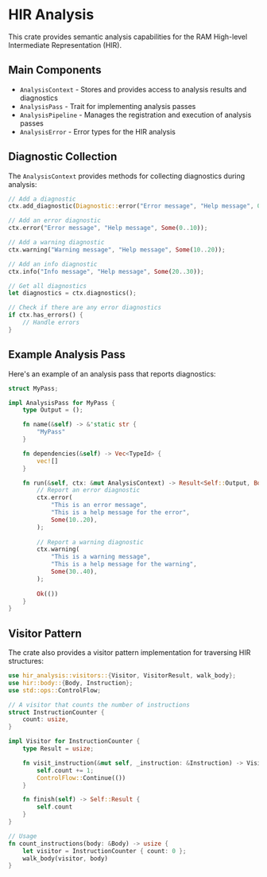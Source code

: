 # HIR Analysis

This crate provides semantic analysis capabilities for the RAM High-level Intermediate Representation (HIR).

## Main Components

- `AnalysisContext` - Stores and provides access to analysis results and diagnostics
- `AnalysisPass` - Trait for implementing analysis passes
- `AnalysisPipeline` - Manages the registration and execution of analysis passes
- `AnalysisError` - Error types for the HIR analysis

## Diagnostic Collection

The `AnalysisContext` provides methods for collecting diagnostics during analysis:

```rust
// Add a diagnostic
ctx.add_diagnostic(Diagnostic::error("Error message", "Help message", 0..10));

// Add an error diagnostic
ctx.error("Error message", "Help message", Some(0..10));

// Add a warning diagnostic
ctx.warning("Warning message", "Help message", Some(10..20));

// Add an info diagnostic
ctx.info("Info message", "Help message", Some(20..30));

// Get all diagnostics
let diagnostics = ctx.diagnostics();

// Check if there are any error diagnostics
if ctx.has_errors() {
    // Handle errors
}
```

## Example Analysis Pass

Here's an example of an analysis pass that reports diagnostics:

```rust
struct MyPass;

impl AnalysisPass for MyPass {
    type Output = ();

    fn name(&self) -> &'static str {
        "MyPass"
    }

    fn dependencies(&self) -> Vec<TypeId> {
        vec![]
    }

    fn run(&self, ctx: &mut AnalysisContext) -> Result<Self::Output, Box<dyn Diagnostic>> {
        // Report an error diagnostic
        ctx.error(
            "This is an error message",
            "This is a help message for the error",
            Some(10..20),
        );
        
        // Report a warning diagnostic
        ctx.warning(
            "This is a warning message",
            "This is a help message for the warning",
            Some(30..40),
        );
        
        Ok(())
    }
}
```

## Visitor Pattern

The crate also provides a visitor pattern implementation for traversing HIR structures:

```rust
use hir_analysis::visitors::{Visitor, VisitorResult, walk_body};
use hir::body::{Body, Instruction};
use std::ops::ControlFlow;

// A visitor that counts the number of instructions
struct InstructionCounter {
    count: usize,
}

impl Visitor for InstructionCounter {
    type Result = usize;

    fn visit_instruction(&mut self, _instruction: &Instruction) -> VisitorResult<Self::Result> {
        self.count += 1;
        ControlFlow::Continue(())
    }

    fn finish(self) -> Self::Result {
        self.count
    }
}

// Usage
fn count_instructions(body: &Body) -> usize {
    let visitor = InstructionCounter { count: 0 };
    walk_body(visitor, body)
}
```
